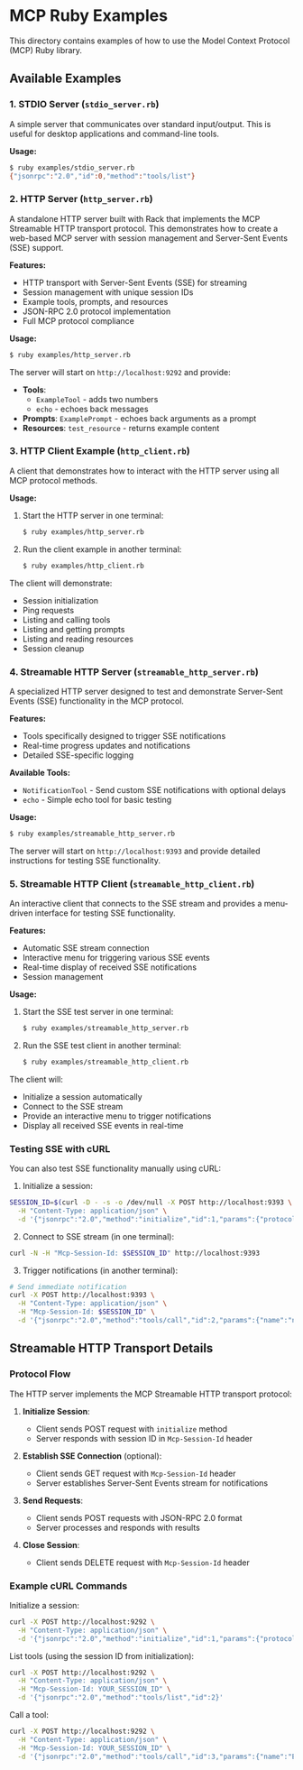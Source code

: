 # MCP Ruby Examples

This directory contains examples of how to use the Model Context Protocol (MCP) Ruby library.

## Available Examples

### 1. STDIO Server (`stdio_server.rb`)
A simple server that communicates over standard input/output. This is useful for desktop applications and command-line tools.

**Usage:**
```bash
$ ruby examples/stdio_server.rb
{"jsonrpc":"2.0","id":0,"method":"tools/list"}
```

### 2. HTTP Server (`http_server.rb`)
A standalone HTTP server built with Rack that implements the MCP Streamable HTTP transport protocol. This demonstrates how to create a web-based MCP server with session management and Server-Sent Events (SSE) support.

**Features:**
- HTTP transport with Server-Sent Events (SSE) for streaming
- Session management with unique session IDs
- Example tools, prompts, and resources
- JSON-RPC 2.0 protocol implementation
- Full MCP protocol compliance

**Usage:**
```bash
$ ruby examples/http_server.rb
```

The server will start on `http://localhost:9292` and provide:
- **Tools**:
  - `ExampleTool` - adds two numbers
  - `echo` - echoes back messages
- **Prompts**: `ExamplePrompt` - echoes back arguments as a prompt
- **Resources**: `test_resource` - returns example content

### 3. HTTP Client Example (`http_client.rb`)
A client that demonstrates how to interact with the HTTP server using all MCP protocol methods.

**Usage:**
1. Start the HTTP server in one terminal:
   ```bash
   $ ruby examples/http_server.rb
   ```

2. Run the client example in another terminal:
   ```bash
   $ ruby examples/http_client.rb
   ```

The client will demonstrate:
- Session initialization
- Ping requests
- Listing and calling tools
- Listing and getting prompts
- Listing and reading resources
- Session cleanup

### 4. Streamable HTTP Server (`streamable_http_server.rb`)
A specialized HTTP server designed to test and demonstrate Server-Sent Events (SSE) functionality in the MCP protocol.

**Features:**
- Tools specifically designed to trigger SSE notifications
- Real-time progress updates and notifications
- Detailed SSE-specific logging

**Available Tools:**
- `NotificationTool` - Send custom SSE notifications with optional delays
- `echo` - Simple echo tool for basic testing

**Usage:**
```bash
$ ruby examples/streamable_http_server.rb
```

The server will start on `http://localhost:9393` and provide detailed instructions for testing SSE functionality.

### 5. Streamable HTTP Client (`streamable_http_client.rb`)
An interactive client that connects to the SSE stream and provides a menu-driven interface for testing SSE functionality.

**Features:**
- Automatic SSE stream connection
- Interactive menu for triggering various SSE events
- Real-time display of received SSE notifications
- Session management

**Usage:**
1. Start the SSE test server in one terminal:
   ```bash
   $ ruby examples/streamable_http_server.rb
   ```

2. Run the SSE test client in another terminal:
   ```bash
   $ ruby examples/streamable_http_client.rb
   ```

The client will:
- Initialize a session automatically
- Connect to the SSE stream
- Provide an interactive menu to trigger notifications
- Display all received SSE events in real-time

### Testing SSE with cURL

You can also test SSE functionality manually using cURL:

1. Initialize a session:
```bash
SESSION_ID=$(curl -D - -s -o /dev/null -X POST http://localhost:9393 \
  -H "Content-Type: application/json" \
  -d '{"jsonrpc":"2.0","method":"initialize","id":1,"params":{"protocolVersion":"2024-11-05","capabilities":{},"clientInfo":{"name":"curl-test","version":"1.0"}}}' |grep -i "Mcp-Session-Id:" | cut -d' ' -f2- | tr -d '\r')
```

2. Connect to SSE stream (in one terminal):
```bash
curl -N -H "Mcp-Session-Id: $SESSION_ID" http://localhost:9393
```

3. Trigger notifications (in another terminal):
```bash
# Send immediate notification
curl -X POST http://localhost:9393 \
  -H "Content-Type: application/json" \
  -H "Mcp-Session-Id: $SESSION_ID" \
  -d '{"jsonrpc":"2.0","method":"tools/call","id":2,"params":{"name":"notification_tool","arguments":{"message":"Hello from cURL!"}}}'
```

## Streamable HTTP Transport Details

### Protocol Flow

The HTTP server implements the MCP Streamable HTTP transport protocol:

1. **Initialize Session**:
   - Client sends POST request with `initialize` method
   - Server responds with session ID in `Mcp-Session-Id` header

2. **Establish SSE Connection** (optional):
   - Client sends GET request with `Mcp-Session-Id` header
   - Server establishes Server-Sent Events stream for notifications

3. **Send Requests**:
   - Client sends POST requests with JSON-RPC 2.0 format
   - Server processes and responds with results

4. **Close Session**:
   - Client sends DELETE request with `Mcp-Session-Id` header

### Example cURL Commands

Initialize a session:
```bash
curl -X POST http://localhost:9292 \
  -H "Content-Type: application/json" \
  -d '{"jsonrpc":"2.0","method":"initialize","id":1,"params":{"protocolVersion":"2024-11-05","capabilities":{},"clientInfo":{"name":"test","version":"1.0"}}}'
```

List tools (using the session ID from initialization):
```bash
curl -X POST http://localhost:9292 \
  -H "Content-Type: application/json" \
  -H "Mcp-Session-Id: YOUR_SESSION_ID" \
  -d '{"jsonrpc":"2.0","method":"tools/list","id":2}'
```

Call a tool:
```bash
curl -X POST http://localhost:9292 \
  -H "Content-Type: application/json" \
  -H "Mcp-Session-Id: YOUR_SESSION_ID" \
  -d '{"jsonrpc":"2.0","method":"tools/call","id":3,"params":{"name":"ExampleTool","arguments":{"a":5,"b":3}}}'
```
